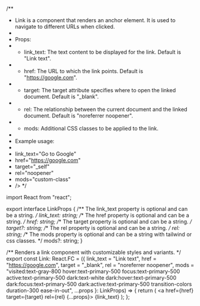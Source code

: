 /**
 * Link is a component that renders an anchor element. It is used to navigate to different URLs when clicked.
 *
 * Props:
 * - link_text: The text content to be displayed for the link. Default is "Link text".
 * - href: The URL to which the link points. Default is "https://google.com".
 * - target: The target attribute specifies where to open the linked document. Default is "_blank".
 * - rel: The relationship between the current document and the linked document. Default is "noreferrer noopener".
 * - mods: Additional CSS classes to be applied to the link.
 *
 * Example usage:
 * <Link
 *   link_text="Go to Google"
 *   href="https://google.com"
 *   target="_self"
 *   rel="noopener"
 *   mods="custom-class"
 * />
 */

import React from "react";

export interface LinkProps {
  /** The link_text property is optional and can be a string.  */
  link_text: string;
  /** The href property is optional and can be a string.  */
  href: string;
  /** The target property is optional and can be a string.  */
  target?: string;
  /** The rel property is optional and can be a string. */
  rel: string;
  /** The mods property is optional and can be a string with tailwind or css classes. */
  mods?: string;
}

/** Renders a link component with customizable styles and variants. */
export const Link: React.FC<LinkProps> = ({
  link_text = "Link text",
  href = "https://google.com",
  target = "_blank",
  rel = "noreferrer noopener",
  mods = "visited:text-gray-800 hover:text-primary-500 focus:text-primary-500 active:text-primary-500 dark:text-white dark:hover:text-primary-500 dark:focus:text-primary-500 dark:active:text-primary-500 transition-colors duration-300 ease-in-out",
  ...props
}: LinkProps) => {
  return (
    <a href={href} target={target} rel={rel} {...props}>
      {link_text}
    </a>
  );
};
